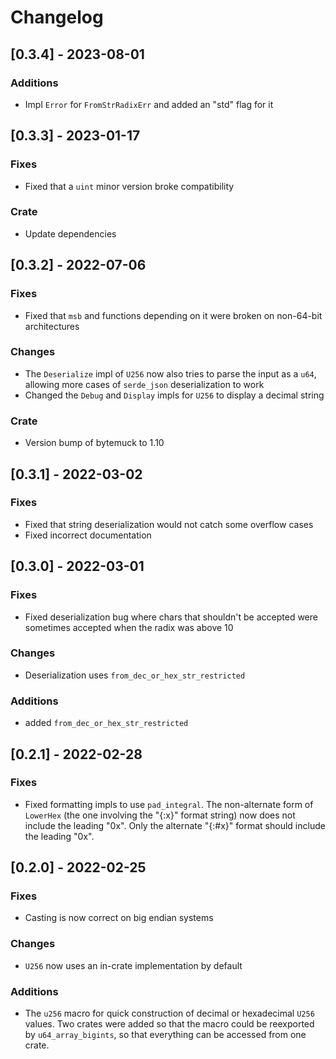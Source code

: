 # Changelog

## [0.3.4] - 2023-08-01
### Additions
- Impl `Error` for `FromStrRadixErr` and added an "std" flag for it

## [0.3.3] - 2023-01-17
### Fixes
- Fixed that a `uint` minor version broke compatibility

### Crate
- Update dependencies

## [0.3.2] - 2022-07-06
### Fixes
- Fixed that `msb` and functions depending on it were broken on non-64-bit architectures

### Changes
- The `Deserialize` impl of `U256` now also tries to parse the input as a `u64`, allowing more cases
  of `serde_json` deserialization to work
- Changed the `Debug` and `Display` impls for `U256` to display a decimal string

### Crate
- Version bump of bytemuck to 1.10

## [0.3.1] - 2022-03-02
### Fixes
- Fixed that string deserialization would not catch some overflow cases
- Fixed incorrect documentation

## [0.3.0] - 2022-03-01
### Fixes
- Fixed deserialization bug where chars that shouldn't be accepted were sometimes accepted when the
  radix was above 10

### Changes
- Deserialization uses `from_dec_or_hex_str_restricted`

### Additions
- added `from_dec_or_hex_str_restricted`

## [0.2.1] - 2022-02-28
### Fixes
- Fixed formatting impls to use `pad_integral`. The non-alternate form of `LowerHex` (the one
  involving the "{:x}" format string) now does not include the leading "0x". Only the alternate
  "{:#x}" format should include the leading "0x".

## [0.2.0] - 2022-02-25
### Fixes
- Casting is now correct on big endian systems

### Changes
- `U256` now uses an in-crate implementation by default

### Additions
- The `u256` macro for quick construction of decimal or hexadecimal `U256` values. Two crates were
  added so that the macro could be reexported by `u64_array_bigints`, so that everything can be
  accessed from one crate.
